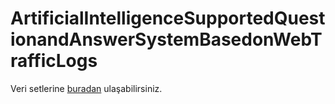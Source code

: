 # ArtificialIntelligenceSupportedQuestionandAnswerSystemBasedonWebTrafficLogs

  Veri setlerine [buradan](https://drive.google.com/drive/folders/1yhQLj2ghtvzz0al4TdJW5sgVc2ljbfFp?usp=sharing) ulaşabilirsiniz.
